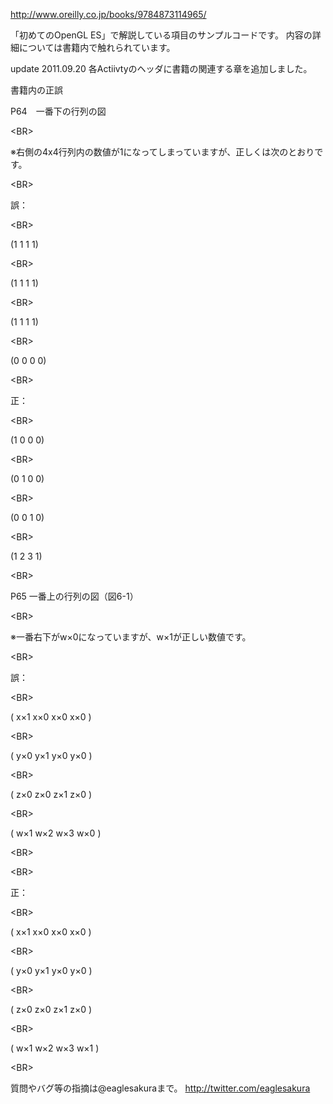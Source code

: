http://www.oreilly.co.jp/books/9784873114965/

「初めてのOpenGL ES」で解説している項目のサンプルコードです。
内容の詳細については書籍内で触れられています。

update 2011.09.20
各Actiivtyのヘッダに書籍の関連する章を追加しました。


書籍内の正誤

P64　一番下の行列の図

&lt;BR&gt;


※右側の4x4行列内の数値が1になってしまっていますが、正しくは次のとおりです。

&lt;BR&gt;


誤：

&lt;BR&gt;


(1 1 1 1)

&lt;BR&gt;


(1 1 1 1)

&lt;BR&gt;


(1 1 1 1)

&lt;BR&gt;


(0 0 0 0)

&lt;BR&gt;



正：

&lt;BR&gt;


(1 0 0 0)

&lt;BR&gt;


(0 1 0 0)

&lt;BR&gt;


(0 0 1 0)

&lt;BR&gt;


(1 2 3 1)

&lt;BR&gt;



P65 一番上の行列の図（図6-1）

&lt;BR&gt;


※一番右下がw×0になっていますが、w×1が正しい数値です。

&lt;BR&gt;


誤：

&lt;BR&gt;


( x×1 x×0 x×0 x×0 )

&lt;BR&gt;


( y×0 y×1 y×0 y×0 )

&lt;BR&gt;


( z×0 z×0 z×1 z×0 )

&lt;BR&gt;


( w×1 w×2 w×3 w×0 )

&lt;BR&gt;




&lt;BR&gt;


正：

&lt;BR&gt;


( x×1 x×0 x×0 x×0 )

&lt;BR&gt;


( y×0 y×1 y×0 y×0 )

&lt;BR&gt;


( z×0 z×0 z×1 z×0 )

&lt;BR&gt;


( w×1 w×2 w×3 w×1 )

&lt;BR&gt;





質問やバグ等の指摘は@eaglesakuraまで。
http://twitter.com/eaglesakura